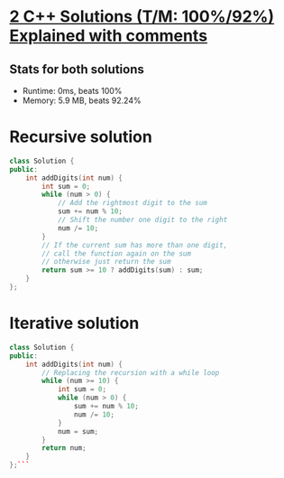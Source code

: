 # [2 C++ Solutions (T/M: 100%/92%) Explained with comments](https://leetcode.com/problems/add-digits/solutions/3455682/2-c-solutions-t-m-100-92-explained-with-comments/)

## Stats for both solutions

* Runtime: 0ms, beats 100%
* Memory: 5.9 MB, beats 92.24%

# Recursive solution

```cpp
class Solution {
public:
    int addDigits(int num) {
        int sum = 0;
        while (num > 0) {
            // Add the rightmost digit to the sum
            sum += num % 10;
            // Shift the number one digit to the right
            num /= 10;
        }
        // If the current sum has more than one digit, 
        // call the function again on the sum
        // otherwise just return the sum
        return sum >= 10 ? addDigits(sum) : sum;
    }
};
```

# Iterative solution

```cpp
class Solution {
public:
    int addDigits(int num) {
        // Replacing the recursion with a while loop
        while (num >= 10) {
            int sum = 0;
            while (num > 0) {
                sum += num % 10;
                num /= 10;
            }
            num = sum;
        }
        return num;
    }
};```
